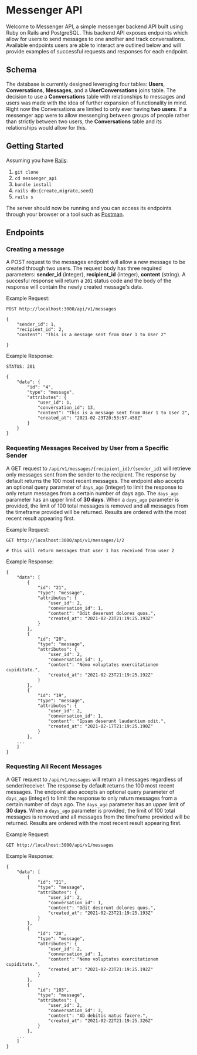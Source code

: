 Messenger API
======
Welcome to Messenger API, a simple messenger backend API built using Ruby on Rails and PostgreSQL. This backend API exposes endpoints which allow for users to send messages to one another and track conversations. Available endpoints users are able to interact are outlined below and will provide examples of successful requests and responses for each endpoint.

Schema
-------

The database is currently designed leveraging four tables: **Users**, **Conversations**, **Messages**, and a **UserConversations** joins table. The decision to use a **Conversations** table with relationships to messages and users was made with the idea of further expansion of functionality in mind. Right now the Conversations are limited to only ever having **two users**. If a messenger app were to allow messenging between groups of people rather than strictly between two users, the **Conversations** table and its relationships would allow for this.

Getting Started
------

Assuming you have [Rails](https://rubyonrails.org/):

1. `git clone `
2. `cd messenger_api`
3. `bundle install`
4. `rails db:{create,migrate,seed}`
5. `rails s`

The server should now be running and you can access its endpoints through your browser or a tool such as [Postman](https://www.postman.com/).

Endpoints
------
### Creating a message

A POST request to the messages endpoint will allow a new message to be created through two users. The request body has three required parameters: **sender_id** (integer), **recipient_id** (integer), **content** (string). A succesful response will return a `201` status code and the body of the response will contain the newly created message's data.

Example Request:
```
POST http://localhost:3000/api/v1/messages

{
    "sender_id": 1,
    "recipient_id": 2,
    "content": "This is a message sent from User 1 to User 2"

}
```
Example Response:
```
STATUS: 201

{
    "data": {
        "id": "4",
        "type": "message",
        "attributes": {
            "user_id": 1,
            "conversation_id": 13,
            "content": "This is a message sent from User 1 to User 2",
            "created_at": "2021-02-23T20:53:57.458Z"
        }
    }
}
```

### Requesting Messages Received by User from a Specific Sender

A GET request to `/api/v1/messages/{recipient_id}/{sender_id}` will retrieve only messages sent from the sender to the recipient. The response by default returns the 100 most recent messages. The endpoint also accepts an optional query parameter of `days_ago` (integer) to limit the response to only return messages from a certain number of days ago. The `days_ago` parameter has an upper limit of **30 days**. When a `days_ago` parameter is provided, the limit of 100 total messages is removed and all messages from the timeframe provided will be returned. Results are ordered with the most recent result appearing first.

Example Request:
```
GET http://localhost:3000/api/v1/messages/1/2

# this will return messages that user 1 has received from user 2
```

Example Response:
```
{
    "data": [
        {
            "id": "21",
            "type": "message",
            "attributes": {
                "user_id": 2,
                "conversation_id": 1,
                "content": "Odit deserunt dolores quos.",
                "created_at": "2021-02-23T21:19:25.193Z"
            }
        },
        {
            "id": "20",
            "type": "message",
            "attributes": {
                "user_id": 2,
                "conversation_id": 1,
                "content": "Nemo voluptates exercitationem cupiditate.",
                "created_at": "2021-02-23T21:19:25.192Z"
            }
        },
        {
            "id": "19",
            "type": "message",
            "attributes": {
                "user_id": 2,
                "conversation_id": 1,
                "content": "Ipsam deserunt laudantium odit.",
                "created_at": "2021-02-17T21:19:25.190Z"
            }
        },
    ...
    ]
}
```

### Requesting All Recent Messages

A GET request to `/api/v1/messages` will return all messages regardless of sender/receiver. The response by default returns the 100 most recent messages. The endpoint also accepts an optional query parameter of `days_ago` (integer) to limit the response to only return messages from a certain number of days ago. The `days_ago` parameter has an upper limit of **30 days**. When a `days_ago` parameter is provided, the limit of 100 total messages is removed and all messages from the timeframe provided will be returned. Results are ordered with the most recent result appearing first.

Example Request:
```
GET http://localhost:3000/api/v1/messages
```

Example Response:
```
{
    "data": [
        {
            "id": "21",
            "type": "message",
            "attributes": {
                "user_id": 2,
                "conversation_id": 1,
                "content": "Odit deserunt dolores quos.",
                "created_at": "2021-02-23T21:19:25.193Z"
            }
        },
        {
            "id": "20",
            "type": "message",
            "attributes": {
                "user_id": 2,
                "conversation_id": 1,
                "content": "Nemo voluptates exercitationem cupiditate.",
                "created_at": "2021-02-23T21:19:25.192Z"
            }
        },
        {
            "id": "103",
            "type": "message",
            "attributes": {
                "user_id": 2,
                "conversation_id": 3,
                "content": "Ab debitis natus facere.",
                "created_at": "2021-02-22T21:19:25.326Z"
            }
        },
    ...
    ]
}
```